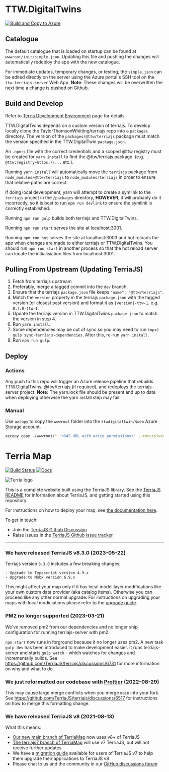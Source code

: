 # TTW.DigitalTwins

[![Build and Copy to Azure](https://github.com/TaylorThomsonWhitting/TTW.DigitalTwins/actions/workflows/build-and-copy-to-azure.yml/badge.svg)](https://github.com/TaylorThomsonWhitting/TTW.DigitalTwins/actions/workflows/build-and-copy-to-azure.yml)

## Catalogue

The default catalogue that is loaded on startup can be found at `wwwroot/init/simple.json`.
Updating this file and pushing the changes will automatically redeploy the app with the new catalogue.

For immediate updates, temporary changes, or testing, the `simple.json` can be edited directly on the server using the Azure portal's SSH tool on the `ttw-terriajs-server` Web App. **Note**: These changes will be overwritten the next time a change is pushed on Github.

## Build and Develop

Refer to [Terria Development Environment](https://docs.terria.io/guide/contributing/development-environment/) page for details.

TTW.DigitalTwins depends on a custom version of terriajs. To develop locally clone the TaylorThomsonWhitting/terriajs repo into a `packages` directory. The version of the `packages/@ttw/terriajs` package must match the version specified in the TTW.DigitalTwin `package.json`.

An `.npmrc` file with the correct credentials and a scoped @ttw registry must be created for `yarn install` to find the @ttw/terriajs package. (e.g. `@ttw:registry=https://...` etc.).

Running `yarn install` will automatically move the `terriajs` package from `node_modules/@ttw/terriajs` to `node_modules/terriajs` in order to ensure that relative paths are correct.

If doing local development, yarn will attempt to create a symlink to the `terriajs` project in the `/packages` directory, **HOWEVER**, it will probably do it incorrectly, so it is best to run `npm run devlink` to ensure the symlink is correctly established.

Running `npm run gulp` builds both terriajs and TTW.DigitalTwins.

Running `npm run start` serves the site at localhost:3001.

Running `npm run hot` serves the site at localhost:3003 and hot reloads the app when changes are made to either terriajs or TTW.DigitalTwins. You should run `npm run start` in another process so that the hot reload server can locate the initialisiation files from localhost:3001.

## Pulling From Upstream (Updating TerriaJS)

1. Fetch from terriajs upstream
2. Preferably, merge a tagged commit into the `dev` branch.
3. Ensure that the terriajs `package.json` file keeps `"name": "@ttw/terriajs"`.
4. Match the `version` property in the terriajs `package.json` with the tagged version (or closest past version) and format it as `{version}-ttw-1`. e.g. `8.7.0-ttw-1`.
5. Update the terriajs version in TTW.DigitalTwins `package.json` to match the version in step 4.
6. Run `yarn install`.
7. Some dependencies may be out of sync so you may need to run `(npx) gulp sync-terriajs-dependencies`. After this, re-run `yarn install`.
8. Run `npm run gulp`.

## Deploy

### Actions

Any push to this repo will trigger an Azure release pipeline that rebuilds TTW.DigitalTwins, @ttw/terriajs (if required), and redeploys the terriajs-server project.
**Note:** The yarn.lock file should be present and up to date when deploying otherwise the yarn install step may fail.

### Manual

Use `azcopy` to copy the `wwwroot` folder into the `ttwdigitaltwin/$web` Azure Storage account.

```bash
azcopy copy ./wwwroot/* '<SAS URL with write permissions>' --recursive=true --check-length=false
```

# Terria Map

[![Build Status](https://github.com/TerriaJS/TerriaMap/actions/workflows/ci.yml/badge.svg?branch=main&event=push)](https://github.com/TerriaJS/TerriaMap/actions/workflows/ci.yml) [![Docs](https://img.shields.io/badge/docs-online-blue.svg)](https://docs.terria.io/)

![Terria logo](terria-logo.png "Terria logo")

This is a complete website built using the TerriaJS library. See the [TerriaJS README](https://github.com/TerriaJS/TerriaJS) for information about TerriaJS, and getting started using this repository.

For instructions on how to deploy your map, see [the documentation here](doc/deploying/deploying-to-aws.md).

To get in touch:

- Join the [TerriaJS Github Discussion](https://github.com/TerriaJS/terriajs/discussions)
- Raise issues in the [TerriaJS Github issue tracker](https://github.com/TerriaJS/terriajs/issues/new)

---

### We have released TerriaJS v8.3.0 (2023-05-22)

Terriajs version `8.3.0` includes a few breaking changes:

    - Upgrade to Typescript version 4.9.x
    - Upgrade to Mobx version 6.9.x

This might affect your map only if it has local model layer modifications like your own custom data provider (aka catalog items). Otherwise you can proceed like any other normal upgrade. For instructions on upgrading your maps with local modiciations please refer to the [upgrade guide](https://github.com/TerriaJS/terriajs/discussions/6787).

### PM2 no longer supported (2023-03-21)

We've removed pm2 from our dependencies and no longer ship configuration for running terriajs-server with pm2.

`npm start` now runs in forground because it no longer uses pm2. A new task `gulp dev` has been introduced to make development easier. It runs terriajs-server and starts `gulp watch` - which watches for changes and incrementally builds. See https://github.com/TerriaJS/terriajs/discussions/6731 for more information on why and what to do.

### We just reformatted our codebase with [Prettier](https://prettier.io/) (2022-08-29)

This may cause large merge conflicts when you merge `main` into your fork. See https://github.com/TerriaJS/terriajs/discussions/6517 for instructions on how to merge this formatting change.

### We have released TerriaJS v8 (2021-08-13)

What this means:

- [Our new main branch of TerriaMap](https://github.com/TerriaJS/TerriaMap/tree/main) now uses v8+ of TerriaJS
- [The terriajs7 branch of TerriaMap](https://github.com/TerriaJS/TerriaMap/tree/terriajs7) will use v7 TerriaJS, but will not receive further updates
- We have a [migration guide](https://docs.terria.io/guide/contributing/migration-guide/) available for users of TerriaJS v7 to help them upgrade their applications to TerriaJS v8
- Please chat to us and the community in our [GitHub discussions forum](https://github.com/TerriaJS/terriajs/discussions)
